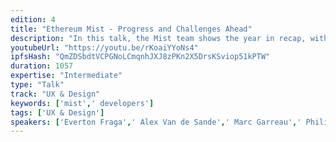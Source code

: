 ```yaml
---
edition: 4
title: "Ethereum Mist - Progress and Challenges Ahead"
description: "In this talk, the Mist team shows the year in recap, with milestones and interesting challenges ahead."
youtubeUrl: "https://youtu.be/rKoaiYYoNs4"
ipfsHash: "QmZDSbdtVCPGNoLCmqnhJXJ8zPKn2X5DrsKSviop51kPTW"
duration: 1057
expertise: "Intermediate"
type: "Talk"
track: "UX & Design"
keywords: ['mist',' developers']
tags: ['UX & Design']
speakers: ['Everton Fraga',' Alex Van de Sande',' Marc Garreau',' Philipp Langhans',' Ryan Ghods']
---
```

